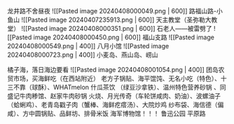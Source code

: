 龙井路不舍昼夜
![[Pasted image 20240408000049.png | 600]]
路福山路-小鱼山
![[Pasted image 20240407235913.png | 600]]
天主教堂（圣弥勒大教堂）
![[Pasted image 20240408000351.png | 600]]
石老人——被雷劈了
![[Pasted image 20240408000450.png | 600]]
福山支路
![[Pasted image 20240408000549.png | 400]]
八月小馆
![[Pasted image 20240408000723.png | 400]]
小麦岛、燕山岛、崂山

橘子海，落日海边要看
![[Pasted image 20240408001054.png | 400]]
团岛农贸市场，买海鲜吃（在西站附近）
老方子锅贴、海平馄饨、无名小吃（特色）、十三不靠（球酥）、WHATmelon 什瓜茶饮 （绿豆沙拿铁）、温州特色营养砂锅  、同盛记牛肉糁馆、赵家牛肉砂锅
火烧、月光传奇（车轮饼咸肉、奶油）、波螺油子（蛤蜊鸡）、老青岛戳子肉（蟹棒、海鲜疙瘩汤）、大院炒鸡
纱布袋、海信德（偏咸）、方中圆锅贴、品鲜坊、排骨米饭
海军博物馆！！！
鲁迅公园
平原路


